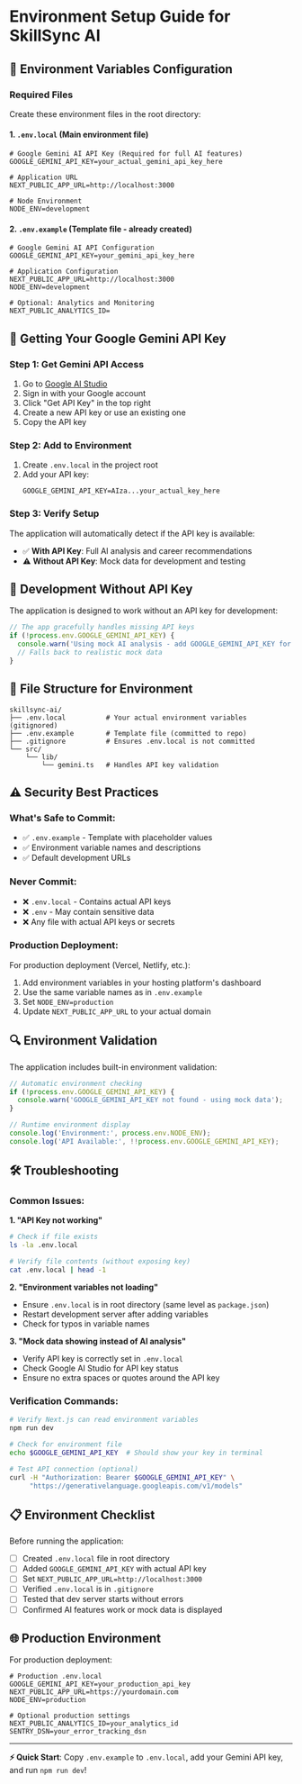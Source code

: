 # Environment Setup Guide for SkillSync AI

## 🔑 Environment Variables Configuration

### Required Files

Create these environment files in the root directory:

#### 1. `.env.local` (Main environment file)
```env
# Google Gemini AI API Key (Required for full AI features)
GOOGLE_GEMINI_API_KEY=your_actual_gemini_api_key_here

# Application URL
NEXT_PUBLIC_APP_URL=http://localhost:3000

# Node Environment
NODE_ENV=development
```

#### 2. `.env.example` (Template file - already created)
```env
# Google Gemini AI API Configuration
GOOGLE_GEMINI_API_KEY=your_gemini_api_key_here

# Application Configuration  
NEXT_PUBLIC_APP_URL=http://localhost:3000
NODE_ENV=development

# Optional: Analytics and Monitoring
NEXT_PUBLIC_ANALYTICS_ID=
```

## 🔧 Getting Your Google Gemini API Key

### Step 1: Get Gemini API Access
1. Go to [Google AI Studio](https://aistudio.google.com/)
2. Sign in with your Google account
3. Click "Get API Key" in the top right
4. Create a new API key or use an existing one
5. Copy the API key

### Step 2: Add to Environment
1. Create `.env.local` in the project root
2. Add your API key:
   ```env
   GOOGLE_GEMINI_API_KEY=AIza...your_actual_key_here
   ```

### Step 3: Verify Setup
The application will automatically detect if the API key is available:
- ✅ **With API Key**: Full AI analysis and career recommendations
- ⚠️ **Without API Key**: Mock data for development and testing

## 🚀 Development Without API Key

The application is designed to work without an API key for development:

```typescript
// The app gracefully handles missing API keys
if (!process.env.GOOGLE_GEMINI_API_KEY) {
  console.warn('Using mock AI analysis - add GOOGLE_GEMINI_API_KEY for full features');
  // Falls back to realistic mock data
}
```

## 📁 File Structure for Environment

```
skillsync-ai/
├── .env.local          # Your actual environment variables (gitignored)
├── .env.example        # Template file (committed to repo)
├── .gitignore          # Ensures .env.local is not committed
└── src/
    └── lib/
        └── gemini.ts   # Handles API key validation
```

## ⚠️ Security Best Practices

### What's Safe to Commit:
- ✅ `.env.example` - Template with placeholder values
- ✅ Environment variable names and descriptions
- ✅ Default development URLs

### Never Commit:
- ❌ `.env.local` - Contains actual API keys
- ❌ `.env` - May contain sensitive data  
- ❌ Any file with actual API keys or secrets

### Production Deployment:
For production deployment (Vercel, Netlify, etc.):
1. Add environment variables in your hosting platform's dashboard
2. Use the same variable names as in `.env.example`
3. Set `NODE_ENV=production`
4. Update `NEXT_PUBLIC_APP_URL` to your actual domain

## 🔍 Environment Validation

The application includes built-in environment validation:

```typescript
// Automatic environment checking
if (!process.env.GOOGLE_GEMINI_API_KEY) {
  console.warn('GOOGLE_GEMINI_API_KEY not found - using mock data');
}

// Runtime environment display
console.log('Environment:', process.env.NODE_ENV);
console.log('API Available:', !!process.env.GOOGLE_GEMINI_API_KEY);
```

## 🛠️ Troubleshooting

### Common Issues:

**1. "API Key not working"**
```bash
# Check if file exists
ls -la .env.local

# Verify file contents (without exposing key)
cat .env.local | head -1
```

**2. "Environment variables not loading"**
- Ensure `.env.local` is in root directory (same level as `package.json`)
- Restart development server after adding variables
- Check for typos in variable names

**3. "Mock data showing instead of AI analysis"**
- Verify API key is correctly set in `.env.local`
- Check Google AI Studio for API key status
- Ensure no extra spaces or quotes around the API key

### Verification Commands:

```bash
# Verify Next.js can read environment variables
npm run dev

# Check for environment file
echo $GOOGLE_GEMINI_API_KEY  # Should show your key in terminal

# Test API connection (optional)
curl -H "Authorization: Bearer $GOOGLE_GEMINI_API_KEY" \
     "https://generativelanguage.googleapis.com/v1/models"
```

## 📋 Environment Checklist

Before running the application:

- [ ] Created `.env.local` file in root directory
- [ ] Added `GOOGLE_GEMINI_API_KEY` with actual API key
- [ ] Set `NEXT_PUBLIC_APP_URL=http://localhost:3000`
- [ ] Verified `.env.local` is in `.gitignore`
- [ ] Tested that dev server starts without errors
- [ ] Confirmed AI features work or mock data is displayed

## 🌐 Production Environment

For production deployment:

```env
# Production .env.local
GOOGLE_GEMINI_API_KEY=your_production_api_key
NEXT_PUBLIC_APP_URL=https://yourdomain.com
NODE_ENV=production

# Optional production settings
NEXT_PUBLIC_ANALYTICS_ID=your_analytics_id
SENTRY_DSN=your_error_tracking_dsn
```

---

**⚡ Quick Start**: Copy `.env.example` to `.env.local`, add your Gemini API key, and run `npm run dev`!
